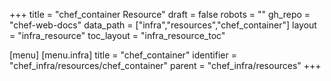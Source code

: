 +++
title = "chef_container Resource"
draft = false
robots = ""
gh_repo = "chef-web-docs"
data_path = ["infra","resources","chef_container"]
layout = "infra_resource"
toc_layout = "infra_resource_toc"

[menu]
  [menu.infra]
    title = "chef_container"
    identifier = "chef_infra/resources/chef_container"
    parent = "chef_infra/resources"
+++

<!-- The contents of this page are automatically generated from the chef_container.yaml file in the data directory. -->
<!-- To suggest a change, edit the https://github.com/chef/chef/blob/master/lib/chef/resource/chef_container.rb file
      and submit a pull request to the https://github.com/chef/chef repository. -->
